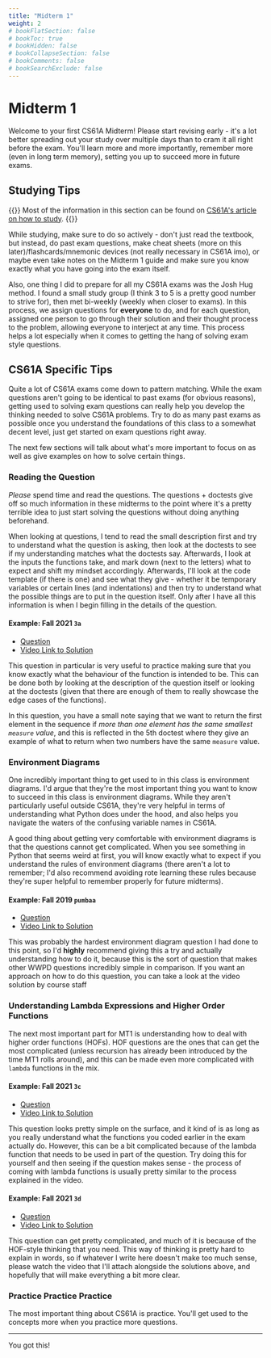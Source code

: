 ```yaml
---
title: "Midterm 1"
weight: 2
# bookFlatSection: false
# bookToc: true
# bookHidden: false
# bookCollapseSection: false
# bookComments: false
# bookSearchExclude: false
---
```


# Midterm 1

Welcome to your first CS61A Midterm! Please start revising early - it's a lot better spreading out your study over multiple days than to cram it all right before the exam. You'll learn more and more importantly, remember more (even in long term memory), setting you up to succeed more in future exams.

## Studying Tips

{{<hint info>}}
Most of the information in this section can be found on [CS61A's article on how to study](https://cs61a.org/articles/studying/).
{{</hint>}}

While studying, make sure to do so actively - don't just read the textbook, but instead, do past exam questions, make cheat sheets (more on this later)/flashcards/mnemonic devices (not really necessary in CS61A imo), or maybe even take notes on the Midterm 1 guide and make sure you know exactly what you have going into the exam itself.

Also, one thing I did to prepare for all my CS61A exams was the Josh Hug method. I found a small study group (I think 3 to 5 is a pretty good number to strive for), then met bi-weekly (weekly when closer to exams). In this process, we assign questions for **everyone** to do, and for each question, assigned one person to go through their solution and their thought process to the problem, allowing everyone to interject at any time. This process helps a lot especially when it comes to getting the hang of solving exam style questions.

## CS61A Specific Tips

Quite a lot of CS61A exams come down to pattern matching. While the exam questions aren't going to be identical to past exams (for obvious reasons), getting used to solving exam questions can really help you develop the thinking needed to solve CS61A problems. Try to do as many past exams as possible once you understand the foundations of this class to a somewhat decent level, just get started on exam questions right away. 

The next few sections will talk about what's more important to focus on as well as give examples on how to solve certain things.

### Reading the Question

*Please* spend time and read the questions. The questions + doctests give off so much information in these midterms to the point where it's a pretty terrible idea to just start solving the questions without doing anything beforehand.

When looking at questions, I tend to read the small description first and try to understand what the question is asking, then look at the doctests to see if my understanding matches what the doctests say. Afterwards, I look at the inputs the functions take, and mark down (next to the letters) what to expect and shift my mindset accordingly. Afterwards, I'll look at the code template (if there is one) and see what they give - whether it be temporary variables or certain lines (and indentations) and then try to understand what the possible things are to put in the question itself. Only after I have all this information is when I begin filling in the details of the question.

#### Example: Fall 2021 `3a`

- [Question](https://cs61a.org/exam/fa21/mt1/61a-fa21-mt1.pdf)
- [Video Link to Solution](https://www.youtube.com/watch?v=lWmRer4dBnM)

This question in particular is very useful to practice making sure that you know exactly what the behaviour of the function is intended to be. This can be done both by looking at the description of the question itself or looking at the doctests (given that there are enough of them to really showcase the edge cases of the functions).

In this question, you have a small note saying that we want to return the first element in the sequence if *more than one element has the same smallest `measure` value*, and this is reflected in the 5th doctest where they give an example of what to return when two numbers have the same `measure` value. 

### Environment Diagrams

One incredibly important thing to get used to in this class is environment diagrams. I'd argue that they're the most important thing you want to know to succeed in this class is environment diagrams. While they aren't particularly useful outside CS61A, they're very helpful in terms of understanding what Python does under the hood, and also helps you navigate the waters of the confusing variable names in CS61A.

A good thing about getting very comfortable with environment diagrams is that the questions cannot get complicated. When you see something in Python that seems weird at first, you will know exactly what to expect if you understand the rules of environment diagrams (there aren't a lot to remember; I'd also recommend avoiding rote learning these rules because they're super helpful to remember properly for future midterms).

#### Example: Fall 2019 `pumbaa`

- [Question](https://cs61a.org/exam/fa19/mt1/61a-fa19-mt1.pdf)
- [Video Link to Solution](https://youtu.be/74JI8aGKHVg?t=1078)

This was probably the hardest environment diagram question I had done to this point, so I'd **highly** recommend giving this a try and actually understanding how to do it, because this is the sort of question that makes other WWPD questions incredibly simple in comparison. If you want an approach on how to do this question, you can take a look at the video solution by course staff

### Understanding Lambda Expressions and Higher Order Functions

The next most important part for MT1 is understanding how to deal with higher order functions (HOFs). HOF questions are the ones that can get the most complicated (unless recursion has already been introduced by the time MT1 rolls around), and this can be made even more complicated with `lambda` functions in the mix.

#### Example: Fall 2021 `3c`

- [Question](https://cs61a.org/exam/fa21/mt1/61a-fa21-mt1.pdf)
- [Video Link to Solution](https://www.youtube.com/watch?v=WeYircZodQc)

This question looks pretty simple on the surface, and it kind of is as long as you really understand what the functions you coded earlier in the exam actually do. However, this can be a bit complicated because of the lambda function that needs to be used in part of the question. Try doing this for yourself and then seeing if the question makes sense - the process of coming with lambda functions is usually pretty similar to the process explained in the video.

#### Example: Fall 2021 `3d`

- [Question](https://cs61a.org/exam/fa21/mt1/61a-fa21-mt1.pdf)
- [Video Link to Solution](https://www.youtube.com/watch?v=KFQr8HySUcs)

This question can get pretty complicated, and much of it is because of the HOF-style thinking that you need. This way of thinking is pretty hard to explain in words, so if whatever I write here doesn't make too much sense, please watch the video that I'll attach alongside the solutions above, and hopefully that will make everything a bit more clear.

### Practice Practice Practice

The most important thing about CS61A is practice. You'll get used to the concepts more when you practice more questions.

---

You got this!
